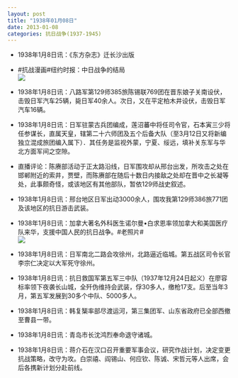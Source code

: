 ```yaml
---
layout: post
title: "1938年01月08日"
date: 2013-01-08
categories: 抗日战争(1937-1945)
---
```


<meta name="referrer" content="no-referrer" />

- 1938年1月8日讯：《东方杂志》迁长沙出版 

- #抗战漫画#纽约时报：中日战争的结局 <br/><img src="https://ww3.sinaimg.cn/large/aca367d8jw1e0mggyk4ctj.jpg" />

- 1938年1月8日讯：八路军第129师385旅陈锡联769团在晋东娘子关南设伏，击毁日军汽车25辆，毙日军40余人。次日，又在平定柏木井设伏，击毁日军汽车16辆。 

- 1938年1月8日讯：日军驻蒙古兵团编成，莲沼蕃中将任司令官，石本寅三少将任参谋长，直属天皇，辖第二十六师团及五个后备大队（至3月12日又将新编独立混成旅团编入属下）．其任务是监视外蒙，宁夏、绥远，填补关东军与华北方面军间之空隙。 

- 直播评论：陈赓部活动于正太路沿线，日军围攻却从邢台出发，所攻击之处在邯郸附近的索井，贾壁，而陈赓部在随后十数日内接敌之处却在晋中之长凝等处，此事颇奇怪，或该地区有其他部队，暂依129师战史叙述。 

- 1938年1月8日讯：邢台地区日军出动3000余人，围攻我第129师386旅771团及该地区的抗日游击武装。 

- 1938年1月8日讯：加拿大著名外科医生诺尔曼•白求恩率领加拿大和美国医疗队来华，支援中国人民的抗日战争。#老照片# <br/><img src="https://ww4.sinaimg.cn/large/aca367d8jw1e0m4bvuqzuj.jpg" />

- 1938年1月8日讯：日军南北二路会攻徐州，北路逼近临城。第五战区司令长官李宗仁决定以大军死守徐州。 

- 1938年1月8日讯：抗日救国军第五军三中队（1937年12月24日起义）在廖容标率领下夜袭长山城，全歼伪维持会武装，俘30多人，缴枪17支。后至当年3月，第五军发展到30多个中队、5000多人。 

- 1938年1月8日讯：韩复榘率部尽渡运河，第三集团军、山东省政府已全部西撤至曹县一带。 

- 1938年1月8日讯：青岛市长沈鸿烈奉命退守诸城。 

- 1938年1月8日讯：蒋介石在汉口召开重要军事会议，研究作战计划，决定变更抗战策略，改守为攻。白崇禧、阎锡山、何应钦、陈诚、宋哲元等人出席，会后各携新计划分赴前线。 

